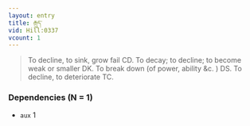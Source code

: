 ```yaml
---
layout: entry
title: རྒུད་
vid: Hill:0337
vcount: 1
---
```

> To decline, to sink, grow fail CD\. To decay; to decline; to become weak or smaller DK\. To break down (of power, ability &c\. ) DS\. To decline, to deteriorate TC\.


### Dependencies (N = 1)
* `aux` 1
